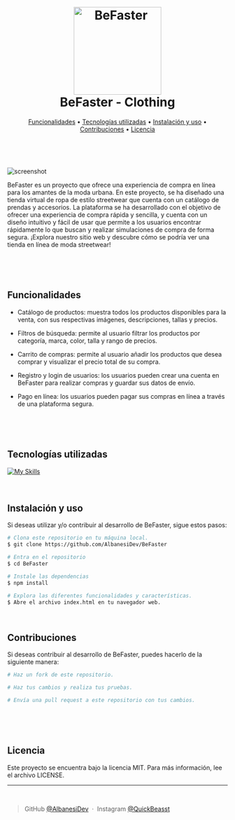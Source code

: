 
<h1 align="center">
  <br>
  <a href="http:/BeFasterOfficial.com"><img src="https://live.staticflickr.com/65535/52817582982_4ee5b52063_o.png" alt="BeFaster" width="200"></a>
  <br>
  BeFaster - Clothing
  <br>
</h1>

<p align="center">
  <a href="#Funcionalidades">Funcionalidades</a> •
  <a href="#Tecnologías-utilizadas">Tecnologías utilizadas</a> •
  <a href="#Instalación-y-uso">Instalación y uso</a> •
  <a href="#Contribuciones">Contribuciones</a> •
  <a href="#Licencia">Licencia</a>
</p>

<br>
<br>
<br>

![screenshot](https://live.staticflickr.com/65535/52817591637_2822d8ea4e_o.png)

BeFaster es un proyecto que ofrece una experiencia de compra en línea para los amantes de la moda urbana. En este proyecto, se ha diseñado una tienda virtual de ropa de estilo streetwear que cuenta con un catálogo de prendas y accesorios. La plataforma se ha desarrollado con el objetivo de ofrecer una experiencia de compra rápida y sencilla, y cuenta con un diseño intuitivo y fácil de usar que permite a los usuarios encontrar rápidamente lo que buscan y realizar simulaciones de compra de forma segura. ¡Explora nuestro sitio web y descubre cómo se podría ver una tienda en línea de moda streetwear!

<br>
<br>
<br>

## Funcionalidades

* Catálogo de productos: muestra todos los productos disponibles para la venta, con sus respectivas imágenes, descripciones, tallas y precios.

* Filtros de búsqueda: permite al usuario filtrar los productos por categoría, marca, color, talla y rango de precios.

* Carrito de compras: permite al usuario añadir los productos que desea comprar y visualizar el precio total de su compra.

* Registro y login de usuarios: los usuarios pueden crear una cuenta en BeFaster para realizar compras y guardar sus datos de envío.

* Pago en línea: los usuarios pueden pagar sus compras en línea a través de una plataforma segura.

<br>
<br>
<br>

## Tecnologías utilizadas
[![My Skills](https://skillicons.dev/icons?i=html,css,sass,javascript,bootstrap)](https://skillicons.dev)
<br>
<br>
<br>

## Instalación y uso

Si deseas utilizar y/o contribuir al desarrollo de BeFaster, sigue estos pasos:

```bash
# Clona este repositorio en tu máquina local.
$ git clone https://github.com/AlbanesiDev/BeFaster

# Entra en el repositorio
$ cd BeFaster

# Instale las dependencias
$ npm install

# Explora las diferentes funcionalidades y características.
$ Abre el archivo index.html en tu navegador web.
```

<br>

## Contribuciones
Si deseas contribuir al desarrollo de BeFaster, puedes hacerlo de la siguiente manera:

```bash
# Haz un fork de este repositorio.

# Haz tus cambios y realiza tus pruebas.

# Envía una pull request a este repositorio con tus cambios.
```

<br>
<br>
<br>

## Licencia
Este proyecto se encuentra bajo la licencia MIT. Para más información, lee el archivo LICENSE.

---

<br>

> GitHub [@AlbanesiDev](https://github.com/AlbanesiDev) &nbsp;&middot;&nbsp;
> Instagram [@QuickBeasst](https://instagram.com/quickbeasst)

